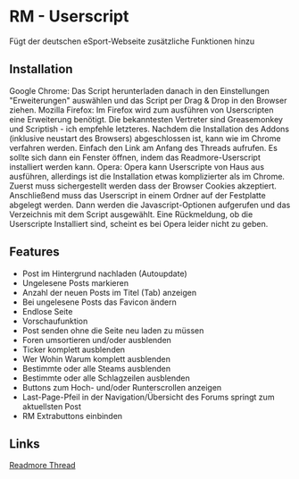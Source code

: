 RM - Userscript
===============

Fügt der deutschen eSport-Webseite zusätzliche Funktionen hinzu

Installation
------------

Google Chrome: Das Script herunterladen danach in den Einstellungen "Erweiterungen" auswählen und das Script per Drag & Drop in den Browser ziehen.
Mozilla Firefox: Im Firefox wird zum ausführen von Userscripten eine Erweiterung benötigt. Die bekanntesten Vertreter sind Greasemonkey und Scriptish - ich empfehle letzteres.
Nachdem die Installation des Addons (inklusive neustart des Browsers) abgeschlossen ist, kann wie im Chrome verfahren werden. Einfach den Link am Anfang des Threads aufrufen. Es sollte sich dann ein Fenster öffnen, indem das Readmore-Userscript installiert werden kann.
Opera: Opera kann Userscripte von Haus aus ausführen, allerdings ist die Installation etwas komplizierter als im Chrome. Zuerst muss sichergestellt werden dass der Browser Cookies akzeptiert.
Anschließend muss das Userscript in einem Ordner auf der Festplatte abgelegt werden. Dann werden die Javascript-Optionen aufgerufen und das Verzeichnis mit dem Script ausgewählt.
Eine Rückmeldung, ob die Userscripte Installiert sind, scheint es bei Opera leider nicht zu geben.

Features
-------------

 * Post im Hintergrund nachladen (Autoupdate)
 * Ungelesene Posts markieren
 * Anzahl der neuen Posts im Titel (Tab) anzeigen
 * Bei ungelesene Posts das Favicon ändern
 * Endlose Seite
 * Vorschaufunktion
 * Post senden ohne die Seite neu laden zu müssen
 * Foren umsortieren und/oder ausblenden
 * Ticker komplett ausblenden
 * Wer Wohin Warum komplett ausblenden
 * Bestimmte oder alle Steams ausblenden
 * Bestimmte oder alle Schlagzeilen ausblenden
 * Buttons zum Hoch- und/oder Runterscrollen anzeigen
 * Last-Page-Pfeil in der Navigation/Übersicht des Forums springt zum aktuellsten Post
 * RM Extrabuttons einbinden

Links
-----------------

[Readmore Thread][1]

[1]: http://www.readmore.de/index.php?cont=forum/thread&threadid=111239